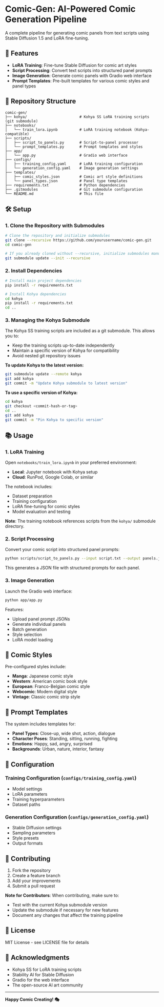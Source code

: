 # Comic-Gen: AI-Powered Comic Generation Pipeline

A complete pipeline for generating comic panels from text scripts using Stable Diffusion 1.5 and LoRA fine-tuning.

## 🚀 Features

- **LoRA Training**: Fine-tune Stable Diffusion for comic art styles
- **Script Processing**: Convert text scripts into structured panel prompts
- **Image Generation**: Generate comic panels with Gradio web interface
- **Prompt Templates**: Pre-built templates for various comic styles and panel types

## 📁 Repository Structure

```
comic-gen/
├── kohya/                        # Kohya SS LoRA training scripts (git submodule)
├── notebooks/
│   └── train_lora.ipynb          # LoRA training notebook (Kohya-compatible)
├── scripts/
│   ├── script_to_panels.py       # Script-to-panel processor
│   └── prompt_templates.py       # Prompt templates and styles
├── app/
│   └── app.py                    # Gradio web interface
├── configs/
│   ├── training_config.yaml      # LoRA training configuration
│   └── generation_config.yaml    # Image generation settings
├── templates/
│   ├── comic_styles.json         # Comic art style definitions
│   └── panel_types.json          # Panel type templates
├── requirements.txt              # Python dependencies
├── .gitmodules                   # Git submodule configuration
└── README.md                     # This file
```

## 🛠️ Setup

### 1. Clone the Repository with Submodules

```bash
# Clone the repository and initialize submodules
git clone --recursive https://github.com/yourusername/comic-gen.git
cd comic-gen

# If you already cloned without --recursive, initialize submodules manually:
git submodule update --init --recursive
```

### 2. Install Dependencies

```bash
# Install main project dependencies
pip install -r requirements.txt

# Install Kohya dependencies
cd kohya
pip install -r requirements.txt
cd ..
```

### 3. Managing the Kohya Submodule

The Kohya SS training scripts are included as a git submodule. This allows you to:
- Keep the training scripts up-to-date independently
- Maintain a specific version of Kohya for compatibility
- Avoid nested git repository issues

**To update Kohya to the latest version:**
```bash
git submodule update --remote kohya
git add kohya
git commit -m "Update Kohya submodule to latest version"
```

**To use a specific version of Kohya:**
```bash
cd kohya
git checkout <commit-hash-or-tag>
cd ..
git add kohya
git commit -m "Pin Kohya to specific version"
```

## 📚 Usage

### 1. LoRA Training

Open `notebooks/train_lora.ipynb` in your preferred environment:
- **Local**: Jupyter notebook with Kohya setup
- **Cloud**: RunPod, Google Colab, or similar

The notebook includes:
- Dataset preparation
- Training configuration
- LoRA fine-tuning for comic styles
- Model evaluation and testing

**Note**: The training notebook references scripts from the `kohya/` submodule directory.

### 2. Script Processing

Convert your comic script into structured panel prompts:

```bash
python scripts/script_to_panels.py --input script.txt --output panels.json
```

This generates a JSON file with structured prompts for each panel.

### 3. Image Generation

Launch the Gradio web interface:

```bash
python app/app.py
```

Features:
- Upload panel prompt JSONs
- Generate individual panels
- Batch generation
- Style selection
- LoRA model loading

## 🎨 Comic Styles

Pre-configured styles include:
- **Manga**: Japanese comic style
- **Western**: American comic book style
- **European**: Franco-Belgian comic style
- **Webcomic**: Modern digital style
- **Vintage**: Classic comic strip style

## 📝 Prompt Templates

The system includes templates for:
- **Panel Types**: Close-up, wide shot, action, dialogue
- **Character Poses**: Standing, sitting, running, fighting
- **Emotions**: Happy, sad, angry, surprised
- **Backgrounds**: Urban, nature, interior, fantasy

## 🔧 Configuration

### Training Configuration (`configs/training_config.yaml`)
- Model settings
- LoRA parameters
- Training hyperparameters
- Dataset paths

### Generation Configuration (`configs/generation_config.yaml`)
- Stable Diffusion settings
- Sampling parameters
- Style presets
- Output formats

## 🤝 Contributing

1. Fork the repository
2. Create a feature branch
3. Add your improvements
4. Submit a pull request

**Note for Contributors**: When contributing, make sure to:
- Test with the current Kohya submodule version
- Update the submodule if necessary for new features
- Document any changes that affect the training pipeline

## 📄 License

MIT License - see LICENSE file for details

## 🙏 Acknowledgments

- Kohya SS for LoRA training scripts
- Stability AI for Stable Diffusion
- Gradio for the web interface
- The open-source AI art community

---

**Happy Comic Creating! 🎭** 